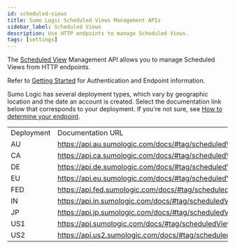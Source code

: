 ```yaml
---
id: scheduled-views
title: Sumo Logic Scheduled Views Management APIs
sidebar_label: Scheduled Views
description: Use HTTP endpoints to manage Scheduled Views.
tags: [settings]
---
```


The [Scheduled View](https://help.sumologic.com/Manage/Scheduled-Views) Management API allows you to manage Scheduled Views from HTTP endpoints.

Refer to [Getting Started](/docs/api) for Authentication and Endpoint information.

Sumo Logic has several deployment types, which vary by geographic location and the date an account is created. Select the documentation link below that corresponds to your deployment. If you're not sure, see [How to determine your endpoint](/docs/api/getting-started#which-endpoint-should-i-should-use).



<table>
  <tr>
   <td>Deployment
   </td>
   <td>Documentation URL
   </td>
  </tr>
  <tr>
   <td>AU
   </td>
   <td><a href="https://api.au.sumologic.com/docs/#tag/scheduledViewManagement">https://api.au.sumologic.com/docs/#tag/scheduledViewManagement</a>
   </td>
  </tr>
  <tr>
   <td>CA
   </td>
   <td><a href="https://api.ca.sumologic.com/docs/#tag/scheduledViewManagement">https://api.ca.sumologic.com/docs/#tag/scheduledViewManagement</a>
   </td>
  </tr>
  <tr>
   <td>DE
   </td>
   <td><a href="https://api.de.sumologic.com/docs/#tag/scheduledViewManagement">https://api.de.sumologic.com/docs/#tag/scheduledViewManagement</a>
   </td>
  </tr>
  <tr>
   <td>EU
   </td>
   <td><a href="https://api.eu.sumologic.com/docs/#tag/scheduledViewManagement">https://api.eu.sumologic.com/docs/#tag/scheduledViewManagement</a>
   </td>
  </tr>
  <tr>
   <td>FED
   </td>
   <td><a href="https://api.fed.sumologic.com/docs/#tag/scheduledViewManagement">https://api.fed.sumologic.com/docs/#tag/scheduledViewManagement</a>
   </td>
  </tr>
  <tr>
   <td>IN
   </td>
   <td><a href="https://api.in.sumologic.com/docs/#tag/scheduledViewManagement">https://api.in.sumologic.com/docs/#tag/scheduledViewManagement</a>
   </td>
  </tr>
  <tr>
   <td>JP
   </td>
   <td><a href="https://api.jp.sumologic.com/docs/#tag/scheduledViewManagement">https://api.jp.sumologic.com/docs/#tag/scheduledViewManagement</a>
   </td>
  </tr>
  <tr>
   <td>US1
   </td>
   <td><a href="https://api.sumologic.com/docs/#tag/scheduledViewManagement">https://api.sumologic.com/docs/#tag/scheduledViewManagement</a>
   </td>
  </tr>
  <tr>
   <td>US2
   </td>
   <td><a href="https://api.us2.sumologic.com/docs/#tag/scheduledViewManagement">https://api.us2.sumologic.com/docs/#tag/scheduledViewManagement</a>
   </td>
  </tr>
</table>
